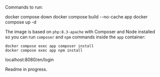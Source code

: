 Commands to run:

docker compose down
docker compose build --no-cache app
docker compose up -d

The image is based on `php:8.3-apache` with Composer and Node installed so you
can run `composer` and `npm` commands inside the `app` container:

```
docker compose exec app composer install
docker compose exec app npm install
```


localhost:8080/en/login

Readme in progress.
